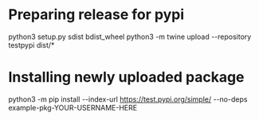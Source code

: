 

# Preparing release for pypi
python3 setup.py sdist bdist_wheel
python3 -m twine upload --repository testpypi dist/*


# Installing newly uploaded package
python3 -m pip install --index-url https://test.pypi.org/simple/ --no-deps example-pkg-YOUR-USERNAME-HERE


